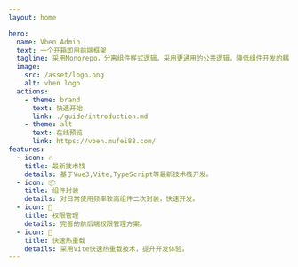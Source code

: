 ```yaml
---
layout: home

hero:
  name: Vben Admin
  text: 一个开箱即用前端框架
  tagline: 采用Monorepo，分离组件样式逻辑，采用更通用的公共逻辑，降低组件开发的耦合。
  image:
    src: /asset/logo.png
    alt: vben logo
  actions:
    - theme: brand
      text: 快速开始
      link: ./guide/introduction.md
    - theme: alt
      text: 在线预览
      link: https://vben.mufei88.com/
features:
  - icon: 🔥
    title: 最新技术栈
    details: 基于Vue3,Vite,TypeScript等最新技术栈开发。
  - icon: 📦
    title: 组件封装
    details: 对日常使用频率较高组件二次封装，快速开发。
  - icon: 🔑
    title: 权限管理
    details: 完善的前后端权限管理方案。
  - icon: 🚀
    title: 快速热重载
    details: 采用Vite快速热重载技术，提升开发体验。
---
```


<style module>
  :root {
    --vp-home-hero-name-color: transparent;
    --vp-home-hero-name-background: -webkit-linear-gradient(120deg, #3dffec, #ae47fc);
  }
</style>